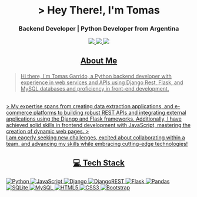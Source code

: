 # <h1 align="center">> Hey There!, I'm Tomas</h1>
### <p align="center">Backend Developer | Python Developer from Argentina</p>

<p align="center">
  <a href="https://tomasgarrido.onrender.com/" target="_blank">
    <img src="https://camo.githubusercontent.com/11efcae87c81cde0829db7f001cc273df78a1ec44e56b4ed269996c9fd5507da/68747470733a2f2f696d672e736869656c64732e696f2f62616467652f576562736974652d4443313433433f7374796c653d666f722d7468652d6261646765266c6f676f3d6d656469756d266c6f676f436f6c6f723d7768697465">
    <a href="https://www.linkedin.com/in/tomas-garrido/" target="_blank">
    <img src="https://camo.githubusercontent.com/940cec181d9617509ad8a6cfac607b4ddf5fcc02dd3bf17590d1888f2bb070c7/68747470733a2f2f696d672e736869656c64732e696f2f62616467652f6c696e6b6564696e2d2532333145373742352e7376673f267374796c653d666f722d7468652d6261646765266c6f676f3d6c696e6b6564696e266c6f676f436f6c6f723d7768697465">
      <a href="https://github.com/Garridot" target="_blank">
    <img src="https://camo.githubusercontent.com/2cbe5bd2692ed16ec7d0079d13f4c524967f28d3e95d333ccf0e4f69a1b680db/68747470733a2f2f696d672e736869656c64732e696f2f62616467652f6769746875622d2532333234323932652e7376673f267374796c653d666f722d7468652d6261646765266c6f676f3d676974687562266c6f676f436f6c6f723d7768697465">
</p>

## <p align="center">About Me</p> 
> Hi there, I'm Tomas Garrido, a Python backend developer with experience in web services and APIs using Django Rest, Flask, and MySQL databases and proficiency in front-end development.
<br>
> My expertise spans from creating data extraction applications, and e-commerce platforms to building robust REST APIs and integrating external applications using the Django and Flask frameworks. Additionally, I have achieved solid skills in frontend development with JavaScript, mastering the creation of dynamic web pages.
> <br>
I am eagerly seeking new challenges, excited about collaborating within a team, and advancing my skills while embracing cutting-edge technologies!

## <p align="center">💻 Tech Stack</p> 
![Python](https://img.shields.io/badge/python-3670A0?style=for-the-badge&logo=python&logoColor=ffdd54)
![JavaScript](https://img.shields.io/badge/javascript-%23323330.svg?style=for-the-badge&logo=javascript&logoColor=%23F7DF1E)
![Django](https://img.shields.io/badge/django-%23092E20.svg?style=for-the-badge&logo=django&logoColor=white) ![DjangoREST](https://img.shields.io/badge/DJANGO-REST-ff1709?style=for-the-badge&logo=django&logoColor=white&color=ff1709&labelColor=gray) ![Flask](https://img.shields.io/badge/flask-%23000.svg?style=for-the-badge&logo=flask&logoColor=white) 
![Pandas](https://img.shields.io/badge/pandas-%23150458.svg?style=for-the-badge&logo=pandas&logoColor=white)
![SQLite](https://img.shields.io/badge/sqlite-%2307405e.svg?style=for-the-badge&logo=sqlite&logoColor=white) ![MySQL](https://img.shields.io/badge/mysql-%2300f.svg?style=for-the-badge&logo=mysql&logoColor=white)
![HTML5](https://img.shields.io/badge/html5-%23E34F26.svg?style=for-the-badge&logo=html5&logoColor=white) ![CSS3](https://img.shields.io/badge/css3-%231572B6.svg?style=for-the-badge&logo=css3&logoColor=white) ![Bootstrap](https://img.shields.io/badge/bootstrap-%23563D7C.svg?style=for-the-badge&logo=bootstrap&logoColor=white)


